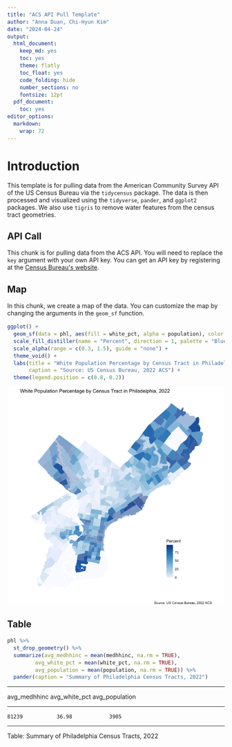 ```yaml
---
title: "ACS API Pull Template"
author: "Anna Duan, Chi-Hyun Kim"
date: "2024-04-24"
output:
  html_document:
    keep_md: yes
    toc: yes
    theme: flatly
    toc_float: yes
    code_folding: hide
    number_sections: no
    fontsize: 12pt
  pdf_document:
    toc: yes
editor_options: 
  markdown: 
    wrap: 72
---
```


# Introduction

This template is for pulling data from the American Community Survey API of the US Census Bureau via the `tidycensus` package. The data is then processed and visualized using the `tidyverse`, `pander`, and `ggplot2` packages. We also use `tigris` to remove water features from the census tract geometries.



## API Call
This chunk is for pulling data from the ACS API. You will need to replace the `key` argument with your own API key. You can get an API key by registering at the [Census Bureau's website](https://api.census.gov/data/key_signup.html).



## Map
In this chunk, we create a map of the data. You can customize the map by changing the arguments in the `geom_sf` function.


```r
ggplot() +
  geom_sf(data = phl, aes(fill = white_pct, alpha = population), color = "transparent") +
  scale_fill_distiller(name = "Percent", direction = 1, palette = "Blues") +
  scale_alpha(range = c(0.3, 1.5), guide = "none") +
  theme_void() +
  labs(title = "White Population Percentage by Census Tract in Philadelphia, 2022",
       caption = "Source: US Census Bureau, 2022 ACS") +
  theme(legend.position = c(0.8, 0.2))
```

![](ACS_pull_AD_files/figure-html/map-1.png)<!-- -->

## Table


```r
phl %>%
  st_drop_geometry() %>%
  summarize(avg_medhhinc = mean(medhhinc, na.rm = TRUE),
         avg_white_pct = mean(white_pct, na.rm = TRUE),
         avg_population = mean(population, na.rm = TRUE)) %>%
  pander(caption = "Summary of Philadelphia Census Tracts, 2022")
```


-----------------------------------------------
 avg_medhhinc   avg_white_pct   avg_population 
-------------- --------------- ----------------
    81239           36.98            3905      
-----------------------------------------------

Table: Summary of Philadelphia Census Tracts, 2022

